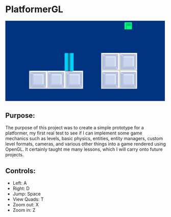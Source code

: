 # PlatformerGL
<img src="demoImg.PNG" width = "500"></img>
## Purpose:
The purpose of this project was to create a simple prototype for a platformer, my first real test 
to see if I can implement some game mechanics such as levels, basic physics, entities, entity managers,
custom level formats, cameras, and various other things into a game rendered using OpenGL. It certainly
taught me many lessons, which I will carry onto future projects.
## Controls:
- Left: A
- Right: D
- Jump:  Space
- View Quads: T
- Zoom out: X
- Zoom in: Z
